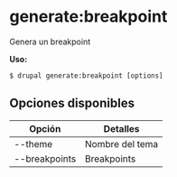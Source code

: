 # generate:breakpoint
Genera un breakpoint

**Uso:**
```
$ drupal generate:breakpoint [options]
```

## Opciones disponibles
Opción | Detalles
-------|-------------
--theme | Nombre del tema
--breakpoints | Breakpoints
